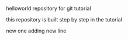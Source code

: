 helloworld repository for git tutorial

this repository is built step by step in the tutorial

new one
adding new line

